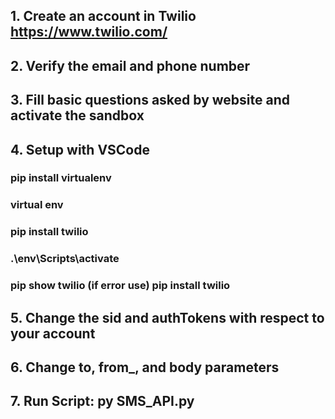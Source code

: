 ## 1. Create an account in Twilio https://www.twilio.com/

## 2. Verify the email and phone number

## 3. Fill basic questions asked by website and activate the sandbox

## 4. Setup with VSCode
### pip install virtualenv
### virtual env
### pip install twilio
### .\env\Scripts\activate
### pip show twilio  (if error use) pip install twilio

## 5. Change the sid and authTokens with respect to your account

## 6. Change to, from_, and body parameters

## 7. Run Script: py SMS_API.py